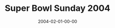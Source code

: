 ---
layout: message
category: message
series: "Super Bowl"
title: "Super Bowl Sunday 2004"
date: 2004-02-01-00-00
message_id: 186
audio: "http://s3.amazonaws.com/crossroads-media/media/legacy/mp3/SuperBowl_02-01-04.mp3"
audio-duration: "01:00:04"
flag: "N"
---